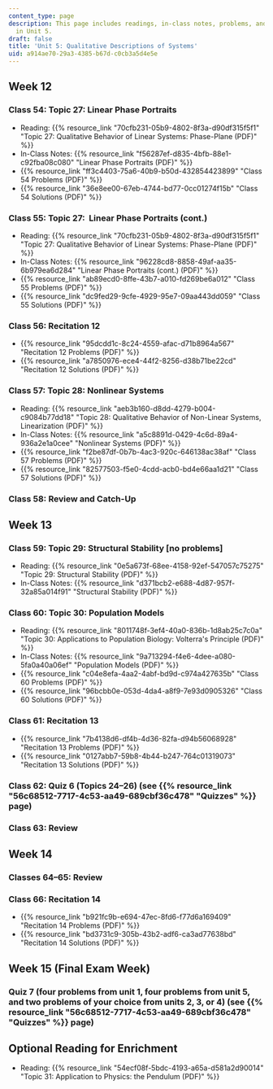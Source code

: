 ```yaml
---
content_type: page
description: This page includes readings, in-class notes, problems, and solutions
  in Unit 5.
draft: false
title: 'Unit 5: Qualitative Descriptions of Systems'
uid: a914ae70-29a3-4385-b67d-c0cb3a5d4e5e
---
```

## Week 12

### Class 54: Topic 27: Linear Phase Portraits

- Reading: {{% resource_link "70cfb231-05b9-4802-8f3a-d90df315f5f1" "Topic 27: Qualitative Behavior of Linear Systems: Phase-Plane (PDF)" %}}
- In-Class Notes: {{% resource_link "f56287ef-d835-4bfb-88e1-c92fba08c080" "Linear Phase Portraits (PDF)" %}}
- {{% resource_link "ff3c4403-75a6-40b9-b50d-432854423899" "Class 54 Problems (PDF)" %}}
- {{% resource_link "36e8ee00-67eb-4744-bd77-0cc01274f15b" "Class 54 Solutions (PDF)" %}}

### Class 55: Topic 27:  Linear Phase Portraits (cont.)

- Reading: {{% resource_link "70cfb231-05b9-4802-8f3a-d90df315f5f1" "Topic 27: Qualitative Behavior of Linear Systems: Phase-Plane (PDF)" %}}
- In-Class Notes: {{% resource_link "96228cd8-8858-49af-aa35-6b979ea6d284" "Linear Phase Portraits (cont.) (PDF)" %}}
- {{% resource_link "ab89ecd0-8ffe-43b7-a010-fd269be6a012" "Class 55 Problems (PDF)" %}}
- {{% resource_link "dc9fed29-9cfe-4929-95e7-09aa443dd059" "Class 55 Solutions (PDF)" %}}

### Class 56: Recitation 12

- {{% resource_link "95dcdd1c-8c24-4559-afac-d71b8964a567" "Recitation 12 Problems (PDF)" %}}
- {{% resource_link "a7850976-ece4-44f2-8256-d38b71be22cd" "Recitation 12 Solutions (PDF)" %}}

### Class 57: Topic 28: Nonlinear Systems

- Reading: {{% resource_link "aeb3b160-d8dd-4279-b004-c9084b77dd18" "Topic 28: Qualitative Behavior of Non-Linear Systems, Linearization (PDF)" %}}
- In-Class Notes: {{% resource_link "a5c8891d-0429-4c6d-89a4-936a2e1a0cee" "Nonlinear Systems (PDF)" %}}
- {{% resource_link "f2be87df-0b7b-4ac3-920c-646138ac38af" "Class 57 Problems (PDF)" %}}
- {{% resource_link "82577503-f5e0-4cdd-acb0-bd4e66aa1d21" "Class 57 Solutions (PDF)" %}}

### Class 58: Review and Catch-Up 

## Week 13

### Class 59: Topic 29: Structural Stability \[no problems\]

- Reading: {{% resource_link "0e5a673f-68ee-4158-92ef-547057c75275" "Topic 29: Structural Stability (PDF)" %}}
- In-Class Notes: {{% resource_link "d371bcb2-e688-4d87-957f-32a85a014f91" "Structural Stability (PDF)" %}}

### Class 60: Topic 30: Population Models

- Reading: {{% resource_link "8011748f-3ef4-40a0-836b-1d8ab25c7c0a" "Topic 30: Applications to Population Biology: Volterra's Principle (PDF)" %}}
- In-Class Notes: {{% resource_link "9a713294-f4e6-4dee-a080-5fa0a40a06ef" "Population Models (PDF)" %}}
- {{% resource_link "c04e8efa-4aa2-4abf-bd9d-c974a427635b" "Class 60 Problems (PDF)" %}}
- {{% resource_link "96bcbb0e-053d-4da4-a8f9-7e93d0905326" "Class 60 Solutions (PDF)" %}}

### Class 61: Recitation 13

- {{% resource_link "7b4138d6-df4b-4d36-82fa-d94b56068928" "Recitation 13 Problems (PDF)" %}}
- {{% resource_link "0127abb7-59b8-4b44-b247-764c01319073" "Recitation 13 Solutions (PDF)" %}}

### Class 62: Quiz 6 (Topics 24–26) (see {{% resource_link "56c68512-7717-4c53-aa49-689cbf36c478" "Quizzes" %}} page)

### Class 63: Review 

## Week 14

### Classes 64–65: Review 

### Class 66: Recitation 14

- {{% resource_link "b921fc9b-e694-47ec-8fd6-f77d6a169409" "Recitation 14 Problems (PDF)" %}}
- {{% resource_link "bd3731c9-305b-43b2-adf6-ca3ad77638bd" "Recitation 14 Solutions (PDF)" %}}

## Week 15 (Final Exam Week)

### Quiz 7 (four problems from unit 1, four problems from unit 5, and two problems of your choice from units 2, 3, or 4) (see {{% resource_link "56c68512-7717-4c53-aa49-689cbf36c478" "Quizzes" %}} page)

## Optional Reading for Enrichment

- Reading: {{% resource_link "54ecf08f-5bdc-4193-a65a-d581a2d90014" "Topic 31: Application to Physics: the Pendulum (PDF)" %}}